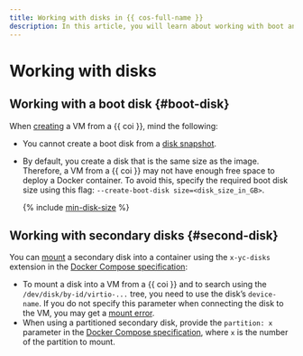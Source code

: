 ```yaml
---
title: Working with disks in {{ cos-full-name }}
description: In this article, you will learn about working with boot and secondary disks when creating a VM from a {{ coi }}.
---
```


# Working with disks

## Working with a boot disk {#boot-disk}

When [creating](../tutorials/vm-create.md) a VM from a {{ coi }}, mind the following:
* You cannot create a boot disk from a [disk snapshot](../../compute/concepts/snapshot.md).
* By default, you create a disk that is the same size as the image. Therefore, a VM from a {{ coi }} may not have enough free space to deploy a Docker container. To avoid this, specify the required boot disk size using this flag: `--create-boot-disk size=<disk_size_in_GB>`.

   {% include [min-disk-size](../../_includes/cos/min-disk-size.md) %}

## Working with secondary disks {#second-disk}

You can [mount](../tutorials/vm-create-with-second-disk.md) a secondary disk into a container using the `x-yc-disks` extension in the [Docker Compose specification](./coi-specifications.md#compose-spec):
* To mount a disk into a VM from a {{ coi }} and to search using the `/dev/disk/by-id/virtio-...` tree, you need to use the disk’s `device-name`. If you do not specify this parameter when connecting the disk to the VM, you may get a [mount error](../error/index.md#disk-mount).
* When using a partitioned secondary disk, provide the `partition: x` parameter in the [Docker Compose specification](./coi-specifications.md#compose-spec-example), where `x` is the number of the partition to mount.
